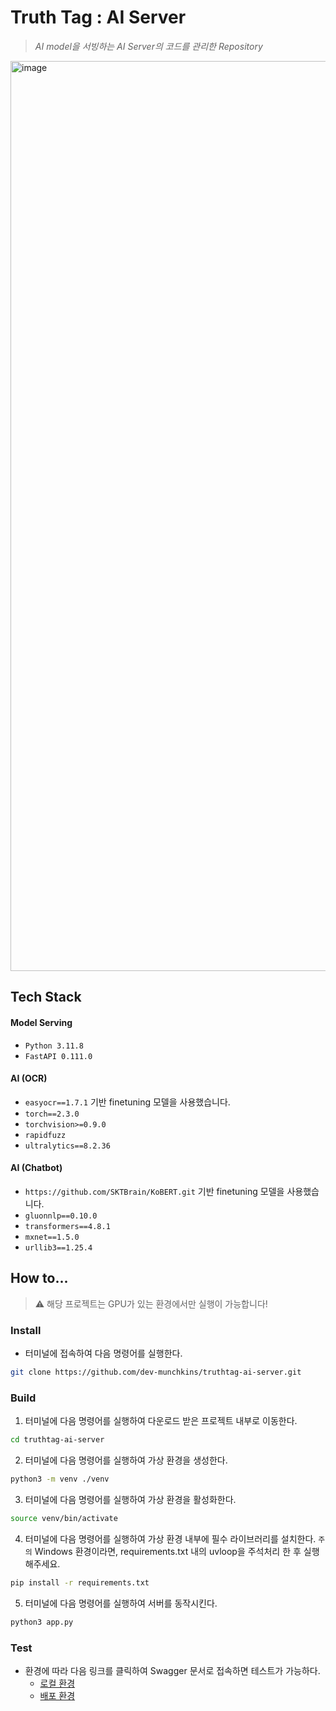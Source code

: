 # Truth Tag : AI Server
> _AI model을 서빙하는 AI Server의 코드를 관리한 Repository_

<img width="1456" alt="image" src="https://github.com/dev-munchkins/truthtag-ai-server/assets/68195241/678d1058-fad2-4a55-b123-be373f7af8af">


## Tech Stack
#### Model Serving
- ```Python 3.11.8```
- ```FastAPI 0.111.0```

#### AI (OCR)
- ```easyocr==1.7.1``` 기반 finetuning 모델을 사용했습니다.
- ```torch==2.3.0```
- ```torchvision>=0.9.0```
- ```rapidfuzz```
- ```ultralytics==8.2.36```
  
#### AI (Chatbot)
- ```https://github.com/SKTBrain/KoBERT.git``` 기반 finetuning 모델을 사용했습니다.
- ```gluonnlp==0.10.0```
- ```transformers==4.8.1```
- ```mxnet==1.5.0```
- ```urllib3==1.25.4```

## How to...
> ⚠️ 해당 프로젝트는 GPU가 있는 환경에서만 실행이 가능합니다!

### Install
- 터미널에 접속하여 다음 명령어를 실행한다.
```bash
git clone https://github.com/dev-munchkins/truthtag-ai-server.git
```

### Build
1. 터미널에 다음 명령어를 실행하여 다운로드 받은 프로젝트 내부로 이동한다.
```bash
cd truthtag-ai-server
```

2. 터미널에 다음 명령어를 실행하여 가상 환경을 생성한다.
```bash
python3 -m venv ./venv
```

3. 터미널에 다음 명령어를 실행하여 가상 환경을 활성화한다.
```bash
source venv/bin/activate
```

4. 터미널에 다음 명령어를 실행하여 가상 환경 내부에 필수 라이브러리를 설치한다.
`주의` Windows 환경이라면, requirements.txt 내의 uvloop을 주석처리 한 후 실행해주세요.
```bash
pip install -r requirements.txt
```

5. 터미널에 다음 명령어를 실행하여 서버를 동작시킨다.
```bash
python3 app.py
```

### Test
- 환경에 따라 다음 링크를 클릭하여 Swagger 문서로 접속하면 테스트가 가능하다.
  - [로컬 환경](http://localhost:8000/docs)
  - [배포 환경](https://ai.truthtag.site/docs)
